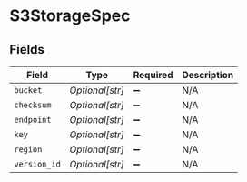 # S3StorageSpec


## Fields

| Field              | Type               | Required           | Description        |
| ------------------ | ------------------ | ------------------ | ------------------ |
| `bucket`           | *Optional[str]*    | :heavy_minus_sign: | N/A                |
| `checksum`         | *Optional[str]*    | :heavy_minus_sign: | N/A                |
| `endpoint`         | *Optional[str]*    | :heavy_minus_sign: | N/A                |
| `key`              | *Optional[str]*    | :heavy_minus_sign: | N/A                |
| `region`           | *Optional[str]*    | :heavy_minus_sign: | N/A                |
| `version_id`       | *Optional[str]*    | :heavy_minus_sign: | N/A                |